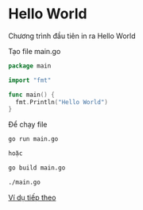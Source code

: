 # Hello World

Chương trình đầu tiên in ra Hello World

Tạo file main.go

```go
package main

import "fmt"

func main() {
  fmt.Println("Hello World")
}
```

Để chạy file

```bash
go run main.go

hoặc

go build main.go

./main.go

```

[Ví dụ tiếp theo](../value/README.md)
